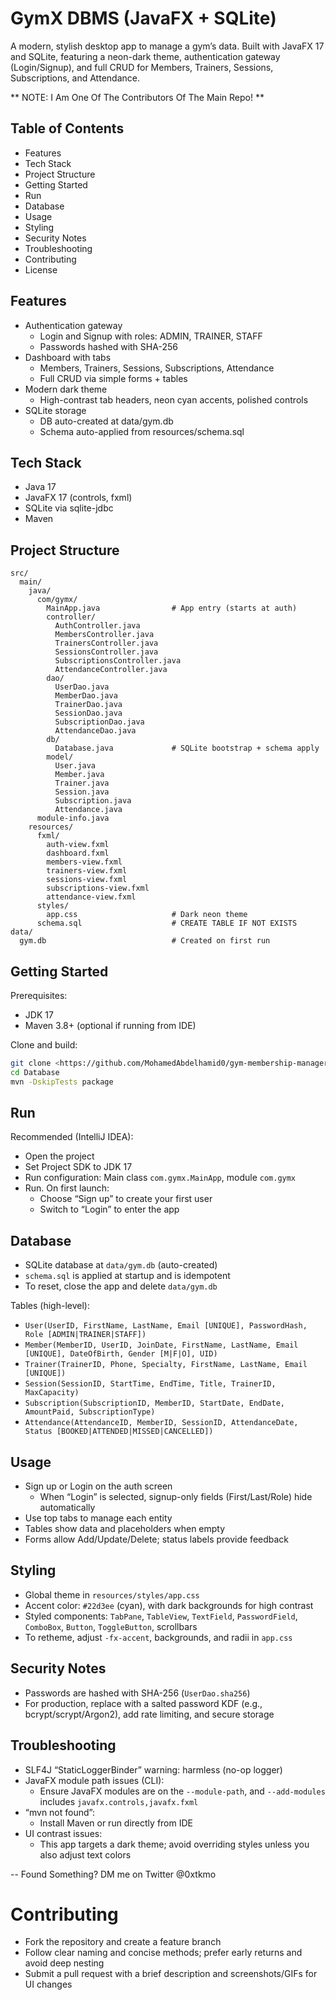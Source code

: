 # GymX DBMS (JavaFX + SQLite)

A modern, stylish desktop app to manage a gym’s data. Built with JavaFX 17 and SQLite, featuring a neon-dark theme, authentication gateway (Login/Signup), and full CRUD for Members, Trainers, Sessions, Subscriptions, and Attendance.

** NOTE: I Am One Of The Contributors Of The Main Repo! ** 

## Table of Contents
- Features
- Tech Stack
- Project Structure
- Getting Started
- Run
- Database
- Usage
- Styling
- Security Notes
- Troubleshooting
- Contributing
- License

## Features
- Authentication gateway
  - Login and Signup with roles: ADMIN, TRAINER, STAFF
  - Passwords hashed with SHA-256
- Dashboard with tabs
  - Members, Trainers, Sessions, Subscriptions, Attendance
  - Full CRUD via simple forms + tables
- Modern dark theme
  - High-contrast tab headers, neon cyan accents, polished controls
- SQLite storage
  - DB auto-created at data/gym.db
  - Schema auto-applied from resources/schema.sql

## Tech Stack
- Java 17
- JavaFX 17 (controls, fxml)
- SQLite via sqlite-jdbc
- Maven

## Project Structure
```text
src/
  main/
    java/
      com/gymx/
        MainApp.java                # App entry (starts at auth)
        controller/
          AuthController.java
          MembersController.java
          TrainersController.java
          SessionsController.java
          SubscriptionsController.java
          AttendanceController.java
        dao/
          UserDao.java
          MemberDao.java
          TrainerDao.java
          SessionDao.java
          SubscriptionDao.java
          AttendanceDao.java
        db/
          Database.java             # SQLite bootstrap + schema apply
        model/
          User.java
          Member.java
          Trainer.java
          Session.java
          Subscription.java
          Attendance.java
      module-info.java
    resources/
      fxml/
        auth-view.fxml
        dashboard.fxml
        members-view.fxml
        trainers-view.fxml
        sessions-view.fxml
        subscriptions-view.fxml
        attendance-view.fxml
      styles/
        app.css                     # Dark neon theme
      schema.sql                    # CREATE TABLE IF NOT EXISTS
data/
  gym.db                            # Created on first run
```

## Getting Started
Prerequisites:
- JDK 17
- Maven 3.8+ (optional if running from IDE)

Clone and build:
```bash
git clone <https://github.com/MohamedAbdelhamid0/gym-membership-manager.git>
cd Database
mvn -DskipTests package
```

## Run
Recommended (IntelliJ IDEA):
- Open the project
- Set Project SDK to JDK 17
- Run configuration: Main class `com.gymx.MainApp`, module `com.gymx`
- Run. On first launch:
  - Choose “Sign up” to create your first user
  - Switch to “Login” to enter the app


## Database
- SQLite database at `data/gym.db` (auto-created)
- `schema.sql` is applied at startup and is idempotent
- To reset, close the app and delete `data/gym.db`

Tables (high-level):
- `User(UserID, FirstName, LastName, Email [UNIQUE], PasswordHash, Role [ADMIN|TRAINER|STAFF])`
- `Member(MemberID, UserID, JoinDate, FirstName, LastName, Email [UNIQUE], DateOfBirth, Gender [M|F|O], UID)`
- `Trainer(TrainerID, Phone, Specialty, FirstName, LastName, Email [UNIQUE])`
- `Session(SessionID, StartTime, EndTime, Title, TrainerID, MaxCapacity)`
- `Subscription(SubscriptionID, MemberID, StartDate, EndDate, AmountPaid, SubscriptionType)`
- `Attendance(AttendanceID, MemberID, SessionID, AttendanceDate, Status [BOOKED|ATTENDED|MISSED|CANCELLED])`

## Usage
- Sign up or Login on the auth screen
  - When “Login” is selected, signup-only fields (First/Last/Role) hide automatically
- Use top tabs to manage each entity
- Tables show data and placeholders when empty
- Forms allow Add/Update/Delete; status labels provide feedback

## Styling
- Global theme in `resources/styles/app.css`
- Accent color: `#22d3ee` (cyan), with dark backgrounds for high contrast
- Styled components: `TabPane`, `TableView`, `TextField`, `PasswordField`, `ComboBox`, `Button`, `ToggleButton`, scrollbars
- To retheme, adjust `-fx-accent`, backgrounds, and radii in `app.css`

## Security Notes
- Passwords are hashed with SHA-256 (`UserDao.sha256`)
- For production, replace with a salted password KDF (e.g., bcrypt/scrypt/Argon2), add rate limiting, and secure storage

## Troubleshooting
- SLF4J “StaticLoggerBinder” warning: harmless (no-op logger)
- JavaFX module path issues (CLI):
  - Ensure JavaFX modules are on the `--module-path`, and `--add-modules` includes `javafx.controls,javafx.fxml`
- “mvn not found”:
  - Install Maven or run directly from IDE
- UI contrast issues:
  - This app targets a dark theme; avoid overriding styles unless you also adjust text colors
 
-- Found Something? DM me on Twitter @0xtkmo

# Contributing
- Fork the repository and create a feature branch
- Follow clear naming and concise methods; prefer early returns and avoid deep nesting
- Submit a pull request with a brief description and screenshots/GIFs for UI changes

